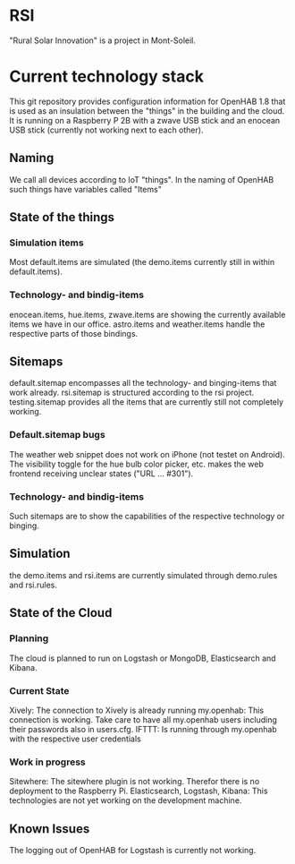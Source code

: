 # RSI
"Rural Solar Innovation" is a project in Mont-Soleil. 

# Current technology stack
This git repository provides configuration information for OpenHAB 1.8 that is used as an 
insulation between the "things" in the building and the cloud.   
It is running on a Raspberry P 2B with a zwave USB stick and an enocean USB stick (currently not working next to each other).

## Naming
We call all devices according to IoT "things". In the naming of OpenHAB such things have 
variables called "Items" 

## State of the things
### Simulation items
Most default.items are simulated (the demo.items currently still in within default.items).

### Technology- and bindig-items
enocean.items, hue.items, zwave.items are showing the currently available items we have in our office. 
astro.items and weather.items handle the respective parts of those bindings.

## Sitemaps
default.sitemap encompasses all the technology- and binging-items that work already. 
rsi.sitemap is structured according to the rsi project.
testing.sitemap provides all the items that are currently still not completely working.

### Default.sitemap bugs
The weather web snippet does not work on iPhone (not testet on Android). 
The visibility toggle for the hue bulb color picker, etc. makes the web frontend receiving unclear states ("URL ... #301").

### Technology- and bindig-items
Such sitemaps are to show the capabilities of the respective technology or binging.

## Simulation
the demo.items and rsi.items are currently simulated through demo.rules and rsi.rules.

## State of the Cloud
### Planning
The cloud is planned to run on Logstash or MongoDB, Elasticsearch and Kibana. 

### Current State
Xively: The connection to Xively is already running
my.openhab: This connection is working. Take care to have all my.openhab users including their passwords also in users.cfg.
IFTTT: Is running through my.openhab with the respective user credentials

### Work in progress
Sitewhere: The sitewhere plugin is not working. Therefor there is no deployment to the Raspberry Pi.
Elasticsearch, Logstash, Kibana: This technologies are not yet working on the development machine. 

## Known Issues
The logging out of OpenHAB for Logstash is currently not working. 
